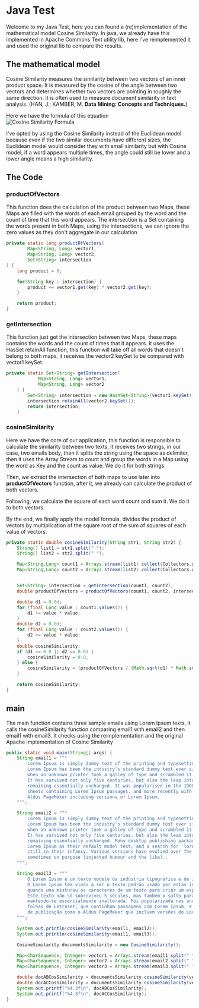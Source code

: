 # Java Test
Welcome to my Java Test, here you can found a (re)implementation of the mathematical model Cosine Similarity. In java, 
we already have this implemented in Apache Commons Text utility lib, here I've reimplemented it and used the original
lib to compare the results.

## The mathematical model
Cosine Similarity measures the similarity between two vectors of an inner product space. It is measured by the cosine of 
the angle between two vectors and determines whether two vectors are pointing in roughly the same direction. 
It is often used to measure document similarity in text analysis. (HAN, J.; KAMBER, M. **Data Mining: Concepts and Techniques.**)

Here we have the formula of this equation  
![Cosine Similarity Formula](https://encrypted-tbn0.gstatic.com/images?q=tbn:ANd9GcSaEEPQk9z7Fu1ij0WBFJ0HUQWQNfBvCM87VG4F64j0&s)

I've opted by using the Cosine Similarity instead of the Euclidean model because even if the two similar documents have
different sizes, the Euclidean model would consider they with small similarity but with Cosine model, if a word appears
multiple times, the angle could still be lower and a lower angle means a high similarity.

## The Code

### productOfVectors
This function does the calculation of the product between two Maps, these Maps are filled with the words of each email 
grouped by the word and the count of time that this word appears. The intersection is a Set containing the words
present in both Maps, using the intersections, we can ignore the zero values as they don't aggregate in our calculation
```java
private static long productOfVectors(
        Map<String, Long> vector1,
        Map<String, Long> vector2,
        Set<String> intersection
) {
    long product = 0;

    for(String key : intersection) {
        product += vector1.get(key) * vector2.get(key);
    }

    return product;
}
```

### getIntersection
This function just get the intersection between two Maps, these maps contains the words and the count of times that it 
appears. It uses the HasSet retainAll function, this function will take off all words that doesn't belong to both maps,
it receives the vector2 keySet to be compared with vector1 keySet.
```java
private static Set<String> getIntersection(
            Map<String, Long> vector1,
            Map<String, Long> vector2
    ) {
        Set<String> intersection = new HashSet<String>(vector1.keySet());
        intersection.retainAll(vector2.keySet());
        return intersection;
    }
```

### cosineSimilarity
Here we have the core of our application, this function is responsible to calculate the similarity between two texts, it
receives two strings, in our case, two emails body, then it splits the string using the space as delimiter, then it
uses the Array Stream to count and group the words in a Map using the word as Key and the count as value. We do it for
both strings.

Then, we extract the intersection of both maps to use later into **productOfVectors** function, after it, we already can 
calculate the product of both vectors.

Following, we calculate the square of each word count and sum it. We do it to both vectors.

By the end, we finally apply the model formula, divides the product of vectors by multiplication of the square root of the
sum of squares of each value of vectors.
```java
private static double cosineSimilarity(String str1, String str2) {
    String[] list1 = str1.split(" ");
    String[] list2 = str2.split(" ");

    Map<String,Long> count1 = Arrays.stream(list1).collect(Collectors.groupingBy(Function.identity(), Collectors.counting()));
    Map<String,Long> count2 = Arrays.stream(list2).collect(Collectors.groupingBy(Function.identity(), Collectors.counting()));


    Set<String> intersection = getIntersection(count1, count2);
    double productOfVectors = productOfVectors(count1, count2, intersection);

    double d1 = 0.0d;
    for (final Long value : count1.values()) {
        d1 += value * value;
    }
    double d2 = 0.0d;
    for (final Long value : count2.values()) {
        d2 += value * value;
    }
    double cosineSimilarity;
    if (d1 <= 0.0 || d2 <= 0.0) {
        cosineSimilarity = 0.0;
    } else {
        cosineSimilarity = (productOfVectors / (Math.sqrt(d1) * Math.sqrt(d2)));
    }

    return cosineSimilarity;
}
```

## main
The main function contains three sample emails using Lorem Ipsum texts, it calls the cosineSimilarity function comparing
email1 with email2 and then email1 with email3. It checks using the reimplementation and the original Apache implementation
of Cosine Similarity

```java
public static void main(String[] args) {
    String email1 = """
        Lorem Ipsum is simply dummy text of the printing and typesetting industry. 
        Lorem Ipsum has been the industry's standard dummy text ever since the 1500s, 
        when an unknown printer took a galley of type and scrambled it to make a type specimen book. 
        It has survived not only five centuries, but also the leap into electronic typesetting, 
        remaining essentially unchanged. It was popularised in the 1960s with the release of Letraset 
        sheets containing Lorem Ipsum passages, and more recently with desktop publishing software like 
        Aldus PageMaker including versions of Lorem Ipsum.    
    """;

    String email2 = """
        Lorem Ipsum is simply dummy text of the printing and typesetting industry. 
        Lorem Ipsum has been the industry's standard dummy text ever since the 1500s, 
        when an unknown printer took a galley of type and scrambled it to make a type specimen book. 
        It has survived not only five centuries, but also the leap into electronic typesetting, 
        remaining essentially unchanged. Many desktop publishing packages and web page editors now use 
        Lorem Ipsum as their default model text, and a search for 'lorem ipsum' will uncover many web sites 
        still in their infancy. Various versions have evolved over the years, sometimes by accident, 
        sometimes on purpose (injected humour and the like)..    
    """;

    String email3 = """
        O Lorem Ipsum é um texto modelo da indústria tipográfica e de impressão. 
        O Lorem Ipsum tem vindo a ser o texto padrão usado por estas indústrias desde o ano de 1500, 
        quando uma misturou os caracteres de um texto para criar um espécime de livro. 
        Este texto não só sobreviveu 5 séculos, mas também o salto para a tipografia electrónica, 
        mantendo-se essencialmente inalterada. Foi popularizada nos anos 60 com a disponibilização das 
        folhas de Letraset, que continham passagens com Lorem Ipsum, e mais recentemente com os programas 
        de publicação como o Aldus PageMaker que incluem versões do Lorem Ipsum.
    """;

    System.out.println(cosineSimilarity(email1, email2));
    System.out.println(cosineSimilarity(email1, email3));

    CosineSimilarity documentsSimilarity = new CosineSimilarity();

    Map<CharSequence, Integer> vector1 = Arrays.stream(email1.split(" ")).collect(Collectors.toMap( character -> character, character -> 1, Integer::sum));
    Map<CharSequence, Integer> vector2 = Arrays.stream(email2.split(" ")).collect(Collectors.toMap( character -> character, character -> 1, Integer::sum));
    Map<CharSequence, Integer> vector3 = Arrays.stream(email3.split(" ")).collect(Collectors.toMap( character -> character, character -> 1, Integer::sum));

    double docABCosSimilarity = documentsSimilarity.cosineSimilarity(vector1, vector2);
    double docACCosSimilarity = documentsSimilarity.cosineSimilarity(vector1, vector3);
    System.out.printf("%4.3f\n", docABCosSimilarity);
    System.out.printf("%4.3f\n", docACCosSimilarity);
}
```

